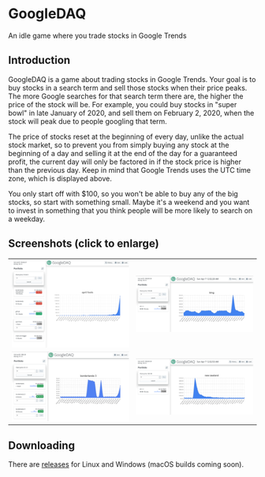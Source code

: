 # GoogleDAQ
An idle game where you trade stocks in Google Trends

## Introduction

GoogleDAQ is a game about trading stocks in Google Trends. Your goal is to buy stocks in a search term and sell those stocks when their price peaks. The more Google searches for that search term there are, the higher the price of the stock will be. For example, you could buy stocks in "super bowl" in late January of 2020, and sell them on February 2, 2020, when the stock will peak due to people googling that term.

The price of stocks reset at the beginning of every day, unlike the actual stock market, so to prevent you from simply buying any stock at the beginning of a day and selling it at the end of the day for a guaranteed profit, the current day will only be factored in if the stock price is higher than the previous day. Keep in mind that Google Trends uses the UTC time zone, which is displayed above.

You only start off with $100, so you won't be able to buy any of the big stocks, so start with something small. Maybe it's a weekend and you want to invest in something that you think people will be more likely to search on a weekday.

## Screenshots (click to enlarge)

<table>
	<tr>
		<td>
			<img src="screenshots/april fools.png">
		</td>
		<td>
			<img src="screenshots/bing.png">
		</td>
	</tr>
	<tr>
		<td>
			<img src="screenshots/borderlands.png">
		</td>
		<td>
			<img src="screenshots/new zealand.png">
		</td>
	</tr>
</table>

## Downloading

There are [releases](https://github.com/reujab/googledaq/releases) for Linux and Windows (macOS builds coming soon).
